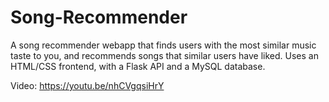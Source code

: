 # Song-Recommender

A song recommender webapp that finds users with the most similar music taste to you, and recommends songs that similar users have liked.
Uses an HTML/CSS frontend, with a Flask API and a MySQL database. 

Video: https://youtu.be/nhCVgqsiHrY
